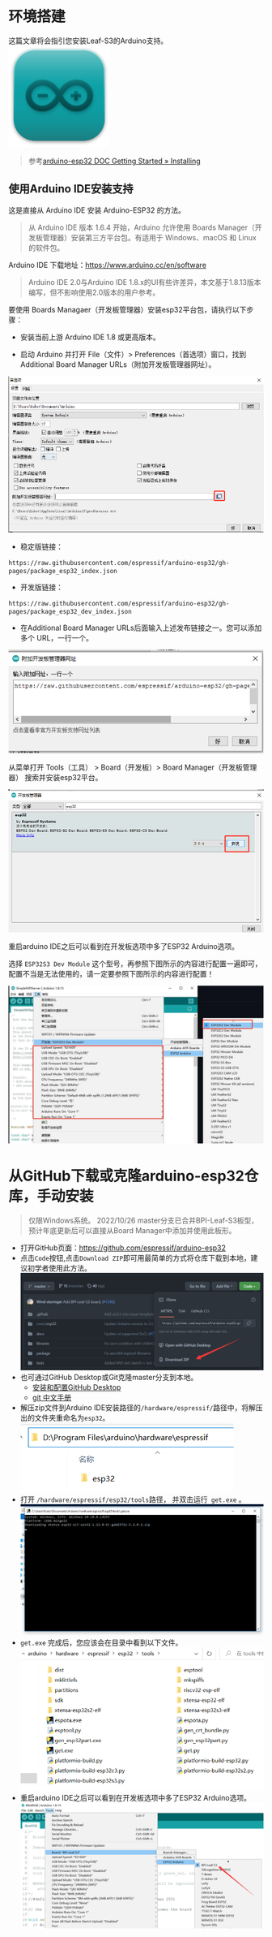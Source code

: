 # 环境搭建

这篇文章将会指引您安装Leaf-S3的Arduino支持。
![](../assets/images/logo_arduino.png)

> 参考[arduino-esp32 DOC Getting Started » Installing](https://docs.espressif.com/projects/arduino-esp32/en/latest/installing.html)

## 使用Arduino IDE安装支持

这是直接从 Arduino IDE 安装 Arduino-ESP32 的方法。

> 从 Arduino IDE 版本 1.6.4 开始，Arduino 允许使用 Boards Manager（开发板管理器）安装第三方平台包。有适用于 Windows、macOS 和 Linux 的软件包。

Arduino IDE 下载地址：https://www.arduino.cc/en/software

> Arduino IDE 2.0与Arduino IDE 1.8.x的UI有些许差异，本文基于1.8.13版本编写，但不影响使用2.0版本的用户参考。

要使用 Boards Managaer（开发板管理器）安装esp32平台包，请执行以下步骤：

- 安装当前上游 Arduino IDE 1.8 或更高版本。

- 启动 Arduino 并打开 File（文件）> Preferences（首选项）窗口，找到Additional Board Manager URLs（附加开发板管理器网址）。

![](../assets/images/install_guide_preferences.png)

- 稳定版链接：
```
https://raw.githubusercontent.com/espressif/arduino-esp32/gh-pages/package_esp32_index.json
```
- 开发版链接：
```
https://raw.githubusercontent.com/espressif/arduino-esp32/gh-pages/package_esp32_dev_index.json
```
- 在Additional Board Manager URLs后面输入上述发布链接之一。您可以添加多个 URL，一行一个。

![](../assets/images/install_guide_boards_manager_url.png)

从菜单打开 Tools（工具） > Board（开发板）> Board Manager（开发板管理器） 搜索并安装esp32平台。

![](../assets/images/install_guide_boards_manager_esp32.png)

重启arduino IDE之后可以看到在开发板选项中多了ESP32 Arduino选项。

选择 `ESP32S3 Dev Module` 这个型号，再参照下图所示的内容进行配置一遍即可，配置不当是无法使用的，请一定要参照下图所示的内容进行配置！

![](../assets/images/Board_chose.jpg)

# 从GitHub下载或克隆arduino-esp32仓库，手动安装

> 仅限Windows系统。
> 2022/10/26 master分支已合并BPI-Leaf-S3板型，预计年底更新后可以直接从Board Manager中添加并使用此板形。

- 打开GitHub页面：https://github.com/espressif/arduino-esp32
- 点击`Code`按钮,点击`Download ZIP`即可用最简单的方式将仓库下载到本地，建议初学者使用此方法。
![](../assets/images/arduino-esp32_download_zip.png)
- 也可通过GitHub Desktop或Git克隆master分支到本地。
  - [安装和配置GitHub Desktop](https://docs.github.com/cn/desktop/installing-and-configuring-github-desktop)
  - [git 中文手册](https://git-scm.com/book/zh/v2)
- 解压zip文件到Arduino IDE安装路径的`/hardware/espressif/`路径中，将解压出的文件夹重命名为`esp32`。
![](../assets/images/arduino-esp32_unzip.png)
- 打开 `/hardware/espressif/esp32/tools`路径， 并双击运行` get.exe` 。
![](../assets/images/win-gui-4.png)
- `get.exe` 完成后，您应该会在目录中看到以下文件。
![](../assets/images/win-gui-5.png)
- 重启arduino IDE之后可以看到在开发板选项中多了ESP32 Arduino选项。
![](../assets/images/arduino-esp32_leaf_s3.png)